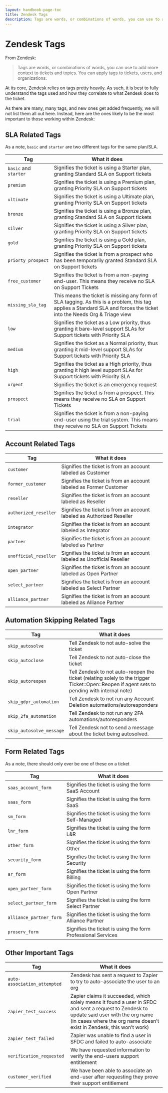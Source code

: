 ```yaml
---
layout: handbook-page-toc
title: Zendesk Tags
description: Tags are words, or combinations of words, you can use to add more context to tickets and topics. Tags can be applied to tickets, users, and organizations.
---
```


# Zendesk Tags

From Zendesk:

> Tags are words, or combinations of words, you can use to add more context to
> tickets and topics. You can apply tags to tickets, users, and organizations.

At its core, Zendesk relies on tags pretty heavily. As such, it is best to fully
understand the tags used and how they correlate to what Zendesk does to the
ticket.

As there are many, many tags, and new ones get added frequently, we will not
list them all out here. Instead, here are the ones likely to be the most
important to those working within Zendesk:

## SLA Related Tags

As a note, `basic` and `starter` are two different tags for the same plan/SLA.

| Tag | What it does |
|---|---|
| `basic` and `starter` | Signifies the ticket is using a Starter plan, granting Standard SLA on Support tickets |
| `premium` | Signifies the ticket is using a Premium plan, granting Priority SLA on Support tickets |
| `ultimate` | Signifies the ticket is using a Ultimate plan, granting Priority SLA on Support tickets |
| `bronze` | Signifies the ticket is using a Bronze plan, granting Standard SLA on Support tickets |
| `silver` | Signifies the ticket is using a Silver plan, granting Priority SLA on Support tickets |
| `gold` | Signifies the ticket is using a Gold plan, granting Priority SLA on Support tickets |
| `priorty_prospect` | Signifies the ticket is from a prospect who has been temporarily granted Standard SLA on Support tickets |
| `free_customer` | Signifies the ticket is from a non-paying end-user. This means they receive no SLA on Support Tickets |
| `missing_sla_tag` | This means the ticket is missing any form of SLA tagging. As this is a problem, this tag applies a Standard SLA and forces the ticket into the Needs Org & Triage view |
| `low` | Signifies the ticket as a Low priority, thus granting it bare-level support SLAs for Support tickets with Priority SLA |
| `medium` | Signifies the ticket as a Normal priority, thus granting it mid-level support SLAs for Support tickets with Priority SLA |
| `high` | Signifies the ticket as a High priority, thus granting it high level support SLAs for Support tickets with Priority SLA |
| `urgent` | Signifies the ticket is an emergency request |
| `prospect` | Signifies the ticket is from a prospect. This means they receive no SLA on Support Tickets |
| `trial` | Signifies the ticket is from a non-paying end-user using the trial system. This means they receive no SLA on Support Tickets |

## Account Related Tags

| Tag | What it does |
|---|---|
| `customer` | Signifies the ticket is from an account labeled as Customer            |
| `former_customer` | Signifies the ticket is from an account labeled as Former Customer     |
| `reseller` | Signifies the ticket is from an account labeled as Reseller            |
| `authorized_reseller` | Signifies the ticket is from an account labeled as Authorized Reseller |
| `integrator` | Signifies the ticket is from an account labeled as Integrator          |
| `partner` | Signifies the ticket is from an account labeled as Partner             |
| `unofficial_reseller` | Signifies the ticket is from an account labeled as Unofficial Reseller |
| `open_partner` | Signifies the ticket is from an account labeled as Open Partner        |
| `select_partner` | Signifies the ticket is from an account labeled as Select Partner      |
| `alliance_partner` | Signifies the ticket is from an account labeled as Alliance Partner    |

## Automation Skipping Related Tags

| Tag | What it does |
|---|---|
| `skip_autosolve`         | Tell Zendesk to not auto-solve the ticket |
| `skip_autoclose`         | Tell Zendesk to not auto-close the ticket |
| `skip_autoreopen`        | Tell Zendesk to not auto-reopen the ticket (relating solely to the trigger Ticket::Open::Reopen if agent sets to pending with internal note) |
| `skip_gdpr_automation`   | Tell Zendesk to not run any Account Deletion automations/autoresponders |
| `skip_2fa_automation`    | Tell Zendesk to not run any 2FA automations/autoresponders |
| `skip_autosolve_message` | Tell Zendesk not to send a message about the ticket being autosolved. |

## Form Related Tags

As a note, there should only ever be one of these on a ticket

| Tag | What it does |
|---|---|
| `saas_account_form` | Signifies the ticket is using the form SaaS Account |
| `saas_form` | Signifies the ticket is using the form SaaS |
| `sm_form` | Signifies the ticket is using the form Self-Managed |
| `lnr_form` | Signifies the ticket is using the form L&R |
| `other_form` | Signifies the ticket is using the form Other |
| `security_form` | Signifies the ticket is using the form Security |
| `ar_form` | Signifies the ticket is using the form Billing |
| `open_partner_form` | Signifies the ticket is using the form Open Partner |
| `select_partner_form` | Signifies the ticket is using the form Select Partner |
| `alliance_partner_form` | Signifies the ticket is using the form Alliance Partner |
| `proserv_form` | Signifies the ticket is using the form Professional Services |

## Other Important Tags

| Tag | What it does |
|---|---|
| `auto-association_attempted` | Zendesk has sent a request to Zapier to try to auto-associate the user to an org |
| `zapier_test_success` | Zapier claims it succeeded, which solely means it found a user in SFDC and sent a request to Zendesk to update said user with the org name (in cases where the org name doesn’t exist in Zendesk, this won’t work) |
| `zapier_test_failed` | Zapier was unable to find a user in SFDC and failed to auto-associate |
| `verification_requested` | We have requested information to verify the end-users support entitlement |
| `customer_verified` | We have been able to associate an end-user after requesting they prove their support entitlement |
